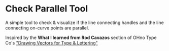 # Check Parallel Tool
A simple tool to check & visualize if the line connecting handles and the line connecting on-curve points are parallel. 

Inspired by the **What I learned from Rod Cavazos** section of OHno Type Co's ["Drawing Vectors for Type & Lettering"](https://ohnotype.co/blog/drawing-vectors)
